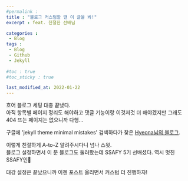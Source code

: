 ```yaml
---
#permalink : 
title : "블로그 커스텀할 땐 이 글을 봐!"
excerpt : feat. 친절한 선배님

categories : 
 - Blog
tags :
 - Blog
 - Github
 - Jekyll
 
#toc : true
#toc_sticky : true

last_modified_at: 2022-01-22
---
```

흐어 블로그 세팅 대충 끝냈다.  
아직 항목별 페이지 정리도 해야하고 댓글 기능이랑 이것저것 더 해야겠지만 그래도 404 뜨는 페이지는 없으니까 다행...  

구글에 'jekyll theme minimal mistakes' 검색하다가 찾은
[Hyeona님의 블로그](https://velog.io/@eona1301/Github-Blog-Jekyll-minimal-mistakes-%EC%8B%9C%EC%9E%91%ED%95%98%EA%B8%B0).

이렇게 친절하게 A-to-Z 알려주시다니 넘나 스윗.  
블로그 설정하면서 이 분 블로그도 둘러봤는데 SSAFY 5기 선배셨다. 역시 멋진 SSAFY인👏

대강 설정은 끝났으니까 이젠 포스트 올리면서 커스텀 더 진행하자!